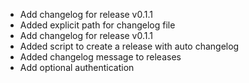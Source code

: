 * Add changelog for release v0.1.1
* Added explicit path for changelog file
* Add changelog for release v0.1.1
* Added script to create a release with auto changelog
* Added changelog message to releases
* Add optional authentication

